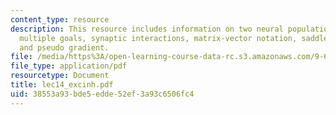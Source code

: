 ```yaml
---
content_type: resource
description: This resource includes information on two neural populations, minimax,
  multiple goals, synaptic interactions, matrix-vector notation, saddle function,
  and pseudo gradient.
file: /media/https%3A/open-learning-course-data-rc.s3.amazonaws.com/9-641j-introduction-to-neural-networks-spring-2005/38553a93bde5edde52ef3a93c6506fc4_lec14_excinh.pdf
file_type: application/pdf
resourcetype: Document
title: lec14_excinh.pdf
uid: 38553a93-bde5-edde-52ef-3a93c6506fc4
---
```

